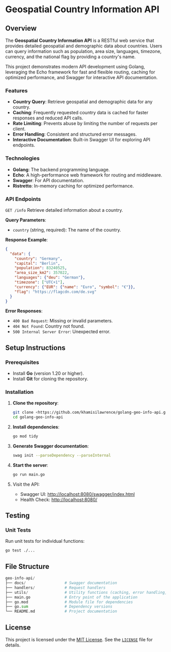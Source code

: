 # Geospatial Country Information API

## Overview

The **Geospatial Country Information API** is a RESTful web service that provides detailed geospatial and demographic data about countries. Users can query information such as population, area size, languages, timezone, currency, and the national flag by providing a country's name.

This project demonstrates modern API development using Golang, leveraging the Echo framework for fast and flexible routing, caching for optimized performance, and Swagger for interactive API documentation.

### Features

- **Country Query**: Retrieve geospatial and demographic data for any country.
- **Caching**: Frequently requested country data is cached for faster responses and reduced API calls.
- **Rate Limiting**: Prevents abuse by limiting the number of requests per client.
- **Error Handling**: Consistent and structured error messages.
- **Interactive Documentation**: Built-in Swagger UI for exploring API endpoints.

### Technologies

- **Golang**: The backend programming language.
- **Echo**: A high-performance web framework for routing and middleware.
- **Swagger**: For API documentation.
- **Ristretto**: In-memory caching for optimized performance.

### API Endpoints

`GET /info`
Retrieve detailed information about a country.

**Query Parameters**:

- `country` (string, required): The name of the country.

**Response Example**:

```json
{
  "data": {
    "country": "Germany",
    "capital": "Berlin",
    "population": 83240525,
    "area_size_km2": 357022,
    "languages": {"deu": "German"},
    "timezone": ["UTC+1"],
    "currency": {"EUR": {"name": "Euro", "symbol": "€"}},
    "flag": "https://flagcdn.com/de.svg"
  }
}
```

**Error Responses**:

- `400 Bad Request`: Missing or invalid parameters.
- `404 Not Found`: Country not found.
- `500 Internal Server Error`: Unexpected error.

## Setup Instructions

### Prerequisites

- Install **Go** (version 1.20 or higher).
- Install **Git** for cloning the repository.

### Installation

1. **Clone the repository**:

    ```bash
    git clone <https://github.com/khamisilawrence/golang-geo-info-api.git>
    cd golang-geo-info-api
    ```

2. **Install dependencies**:

    ```bash
    go mod tidy
    ```

3. **Generate Swagger documentation**:

    ```bash
    swag init --parseDependency --parseInternal
    ```

4. **Start the server**:

    ```bash
    go run main.go
    ```

5. Visit the API:

    - Swagger UI: <http://localhost:8080/swagger/index.html>
    - Health Check: <http://localhost:8080/>

## Testing

### Unit Tests

Run unit tests for individual functions:

```bash
go test ./...
```

## File Structure

```python
geo-info-api/
├── docs/                 # Swagger documentation
├── handlers/             # Request handlers
├── utils/                # Utility functions (caching, error handling, API clients)
├── main.go               # Entry point of the application
├── go.mod                # Module file for dependencies
├── go.sum                # Dependency versions
└── README.md             # Project documentation
```

## License

This project is licensed under the [MIT License](https://opensource.org/license/mit). See the [`LICENSE`](LICENSE) file for details.
